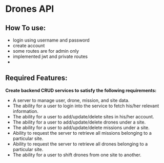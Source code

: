 # Drones API

## How To use:
 - login using username and password
 - create account
 - some routes are for admin only
 - implemented jwt and private routes
 - 


## Required Features:
**Create backend CRUD services to satisfy the following requirements:**
- A server to manage user, drone, mission, and site data.
- The ability for a user to login into the service to fetch his/her relevant
information.
- The ability for a user to add/update/delete sites in his/her account.
- The ability for a user to add/update/delete drones under a site.
- The ability for a user to add/update/delete missions under a site.
- Ability to request the server to retrieve all missions belonging to a
particular site.
- Ability to request the server to retrieve all drones belonging to a particular
site.
- The ability for a user to shift drones from one site to another.

